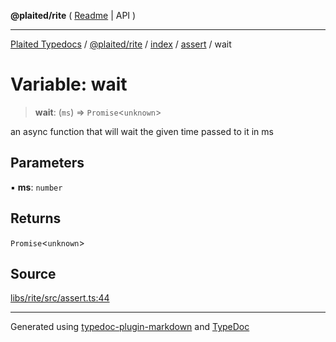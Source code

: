 **@plaited/rite** ( [Readme](../../../../README.md) \| API )

***

[Plaited Typedocs](../../../../../../modules.md) / [@plaited/rite](../../../../modules.md) / [index](../../../README.md) / [assert](../README.md) / wait

# Variable: wait

> **wait**: (`ms`) => `Promise`\<`unknown`\>

an async function that will wait the given time passed to it in ms

## Parameters

▪ **ms**: `number`

## Returns

`Promise`\<`unknown`\>

## Source

[libs/rite/src/assert.ts:44](https://github.com/plaited/plaited/blob/0d4801d/libs/rite/src/assert.ts#L44)

***

Generated using [typedoc-plugin-markdown](https://www.npmjs.com/package/typedoc-plugin-markdown) and [TypeDoc](https://typedoc.org/)
